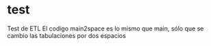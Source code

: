 # test
Test de ETL
El codigo main2space es lo mismo que main, sólo que se cambio las tabulaciones por dos espacios

